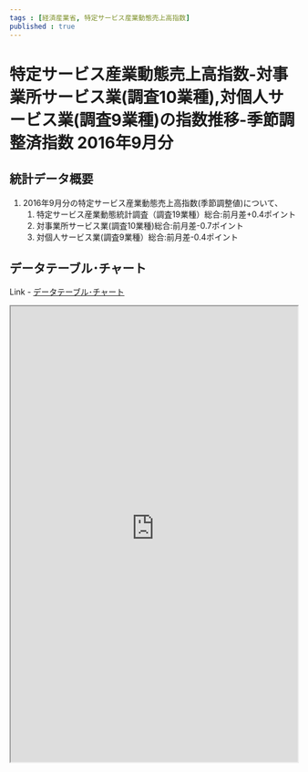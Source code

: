 ```yaml
--- 
tags : [経済産業省, 特定サービス産業動態売上高指数] 
published : true
---
```

# 特定サービス産業動態売上高指数-対事業所サービス業(調査10業種),対個人サービス業(調査9業種)の指数推移-季節調整済指数 2016年9月分
## 統計データ概要

1. 2016年9月分の特定サービス産業動態売上高指数(季節調整値)について、
	1. 特定サービス産業動態統計調査（調査19業種）総合:前月差+0.4ポイント
	1. 対事業所サービス業(調査10業種)総合:前月差-0.7ポイント
	1. 対個人サービス業(調査9業種）総合:前月差-0.4ポイント






		
		
## データテーブル･チャート
Link - [データテーブル･チャート](http://knowledgevault.saecanet.com/charts/am-consulting.co.jp-SurveyofSelectedServiceIndustries.html)
<iframe src="http://knowledgevault.saecanet.com/charts/am-consulting.co.jp-SurveyofSelectedServiceIndustries.html" width="100%" height="800px"></iframe>